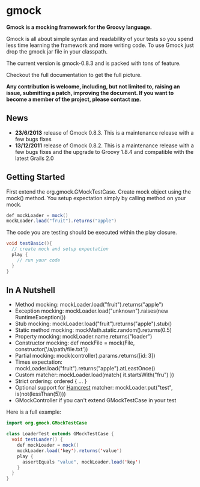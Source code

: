 # gmock
**Gmock is a mocking framework for the Groovy language.**

Gmock is all about simple syntax and readability of your tests so you spend less time learning the framework and more writing code. To use Gmock just drop the gmock jar file in your classpath.

The current version is gmock-0.8.3 and is packed with tons of feature.

Checkout the full documentation to get the full picture.

**Any contribution is welcome, including, but not limited to, raising an issue, submitting a patch, improving the document. If you want to become a member of the project, please contact [me](johnnyjianhy@gmail.com).**

## News

* **23/6/2013** release of Gmock 0.8.3. This is a maintenance release with a few bugs fixes
* **13/12/2011** release of Gmock 0.8.2. This is a maintenance release with a few bugs fixes and the upgrade to Groovy 1.8.4 and compatible with the latest Grails 2.0 

## Getting Started

First extend the org.gmock.GMockTestCase. Create mock object using the mock() method. You setup expectation simply by calling method on your mock.

```java
def mockLoader = mock()
mockLoader.load("fruit").returns("apple")
```

The code you are testing should be executed within the play closure.

```java
void testBasic(){
  // create mock and setup expectation
  play {
    // run your code
  }
}
```

## In A Nutshell

* Method mocking: mockLoader.load("fruit").returns("apple")
* Exception mocking: mockLoader.load("unknown").raises(new RuntimeException())
* Stub mocking: mockLoader.load("fruit").returns("apple").stub()
* Static method mocking: mockMath.static.random().returns(0.5)
* Property mocking: mockLoader.name.returns("loader")
* Constructor mocking: def mockFile = mock(File, constructor('/a/path/file.txt'))
* Partial mocking: mock(controller).params.returns([id: 3])
* Times expectation: mockLoader.load("fruit").returns("apple").atLeastOnce()
* Custom matcher: mockLoader.load(match{ it.startsWith("fru") })
* Strict ordering: ordered { ... }
* Optional support for [Hamcrest](http://hamcrest.org/) matcher: mockLoader.put("test", is(not(lessThan(5))))
* GMockController if you can't extend GMockTestCase in your test 

Here is a full example:

```java
import org.gmock.GMockTestCase

class LoaderTest extends GMockTestCase {
  void testLoader() {
    def mockLoader = mock()
    mockLoader.load('key').returns('value')
    play {
      assertEquals "value", mockLoader.load('key')
    }
  }
}
```
